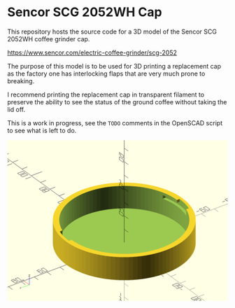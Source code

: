 # Sencor SCG 2052WH Cap

This repository hosts the source code for a 3D model of the Sencor SCG 2052WH
coffee grinder cap.

https://www.sencor.com/electric-coffee-grinder/scg-2052

The purpose of this model is to be used for 3D printing a replacement cap as the
factory one has interlocking flaps that are very much prone to breaking.

I recommend printing the replacement cap in transparent filament to preserve the
ability to see the status of the ground coffee without taking the lid off.

This is a work in progress, see the `TODO` comments in the OpenSCAD script to
see what is left to do.

![](sencor-scg-2052wh-cap.png)
